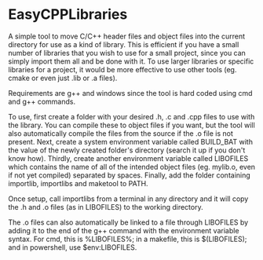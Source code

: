 # EasyCPPLibraries
A simple tool to move C/C++ header files and object files into the current directory for use as a kind of library. This is efficient if you have a small number of libraries that you wish to use for a small project, since you can simply import them all and be done with it. To use larger libraries or specific libraries for a project, it would be more effective to use other tools (eg. cmake or even just .lib or .a files).

Requirements are g++ and windows since the tool is hard coded using cmd and g++ commands.

To use, first create a folder with your desired .h, .c and .cpp files to use with the library. You can compile these to object files if you want, but the tool will also automatically compile the files from the source if the .o file is not present.
Next, create a system environment variable called BUILD_BAT with the value of the newly created folder's directory (search it up if you don't know how).
Thirdly, create another environment variable called LIBOFILES which contains the name of all of the intended object files (eg. mylib.o, even if not yet compiled) separated by spaces.
Finally, add the folder containing importlib, importlibs and maketool to PATH.

Once setup, call importlibs from a terminal in any directory and it will copy the .h and .o files (as in LIBOFILES) to the working directory.

The .o files can also automatically be linked to a file through LIBOFILES by adding it to the end of the g++ command with the environment variable syntax. For cmd, this is %LIBOFILES%; in a makefile, this is $(LIBOFILES); and in powershell, use $env:LIBOFILES.
